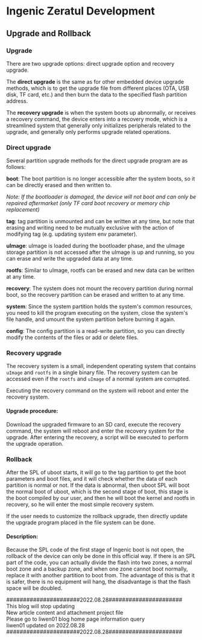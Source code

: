 Ingenic Zeratul Development
===========================

Upgrade and Rollback
--------------------

### Upgrade

There are two upgrade options: direct upgrade option and recovery upgrade.

The __direct upgrade__ is the same as for other embedded device upgrade methods,
which is to get the upgrade file from different places (OTA, USB disk, TF card,
etc.) and then burn the data to the specified flash partition address.

The __recovery upgrade__ is when the system boots up abnormally, or receives a
recovery command, the device enters into a recovery mode, which is a streamlined
system that generally only initializes peripherals related to the upgrade, and
generally only performs upgrade related operations.

### Direct upgrade

Several partition upgrade methods for the direct upgrade program are as follows:

__boot__: The boot partition is no longer accessible after the system boots, so
it can be directly erased and then written to.

_Note: If the bootloader is damaged, the device will not boot and can only be
repaired aftermarket (only TF card boot recovery or memory chip replacement)_
 
__tag__: tag partition is unmounted and can be written at any time, but note
that erasing and writing need to be mutually exclusive with the action of
modifying tag (e.g. updating system env parameter).

__uImage__: uImage is loaded during the bootloader phase, and the uImage storage
partition is not accessed after the uImage is up and running, so you can erase
and write the upgraded data at any time.

__rootfs__: Similar to uImage, rootfs can be erased and new data can be written
at any time.

__recovery__: The system does not mount the recovery partition during normal boot,
so the recovery partition can be erased and written to at any time.

__system__: Since the system partition holds the system's common resources, you
need to kill the program executing on the system, close the system's file handle,
and umount the system partition before burning it again.

__config__: The config partition is a read-write partition, so you can directly
modify the contents of the files or add or delete files.

### Recovery upgrade

The recovery system is a small, independent operating system that contains `uImage`
and `rootfs` in a single binary file. The recovery system can be accessed even if
the `rootfs` and `uImage` of a normal system are corrupted.

Executing the recovery command on the system will reboot and enter the recovery
system.

#### Upgrade procedure:

Download the upgraded firmware to an SD card, execute the recovery command,
the system will reboot and enter the recovery system for the upgrade.
After entering the recovery, a script will be executed to perform the upgrade
operation.

### Rollback

After the SPL of uboot starts, it will go to the tag partition to get the boot
parameters and boot files, and it will check whether the data of each partition
is normal or not. If the data is abnormal, then uboot SPL will boot the normal
boot of uboot, which is the second stage of boot, this stage is the boot compiled
by our user, and then he will boot the kernel and rootfs in recovery, so he will
enter the most simple recovery system.

If the user needs to customize the rollback upgrade, then directly update the
upgrade program placed in the file system can be done.

#### Description:

Because the SPL code of the first stage of Ingenic boot is not open, the rollback
of the device can only be done in this official way. If there is an SPL part of
the code, you can actually divide the flash into two zones, a normal boot zone
and a backup zone, and when one zone cannot boot normally, replace it with another
partition to boot from. The advantage of this is that it is safer, there is no
equipment will hang, the disadvantage is that the flash space will be doubled.

######################2022.08.28######################  
This blog will stop updating  
New article content and attachment project file  
Please go to liwen01 blog home page information query  
liwen01 updated on 2022.08.28  
######################2022.08.28######################
